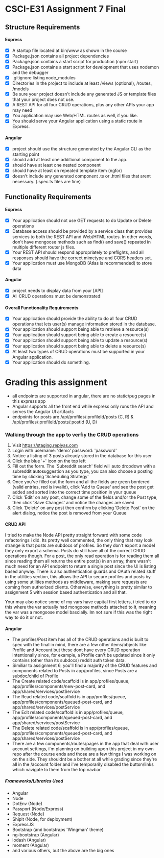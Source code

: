 # CSCI-E31 Assignment 7 Final

## Structure Requirements
#### Express
- [x] A startup file located at bin/www as shown in the course
- [x] Package.json contains all project dependencies
- [x] Package.json contains a start script for production (npm start)
- [x] Package.json contains a start script for development that uses nodemon and the debugger
- [x] .gitignore listing node_modules
- [x] Directories in the project to include at least /views (optional), /routes, /models
- [x] Be sure your project doesn't include any generated JS or template files that your project does not use.
- [x] A REST API for all four CRUD operations, plus any other APIs your app may need
- [x] You application may use Web/HTML routes as well, if you like.
- [x] You should serve your Angular application using a static route in Express.

#### Angular
- [x] project should use the structure generated by the Angular CLI as the starting point
- [x] should add at least one additional component to the app.
- [x] should have at least one nested component
- [x] should have at least on repeated template item (ngfor)
- [x] doesn't include any generated component .ts or .html files that arent necessary. (.spec.ts files are fine)

## Functionality Requirements
#### Express
- [x] Your application should not use GET requests to do Update or Delete operations
- [x] Database access should be provided by a service class that provides services to both the REST API and Web/HTML routes. In other words, don't have mongoose methods such as find() and save() repeated in multiple different router js files.
- [x] Your REST API should respond appropriately to preflights, and all responses should have the correct mimetype and CORS headers set.
- [x] Your application must use MongoDB (Atlas is recommended) to store data

#### Angular
- [x] project needs to display data from your [API]
- [x] All CRUD operations must be demonstrated

#### Overall Functionality Requirements
- [x] Your application should provide the ability to do all four CRUD operations that lets user(s) manage information stored in the database.
- [x] Your application should support being able to retrieve a resource(s)
- [x] Your application should support being able to create a resource(s)
- [x] Your application should support being able to update a resource(s)
- [x] Your application should support being able to delete a resource(s)
- [x] At least two types of CRUD operations must be supported in your Angular application.
- [x] Your application should do something.

# Grading this assignment

- all endpoints are supported in angular, there are no static/pug pages in this express app
- Angular supports all the front end while express only runs the API and serves the Angular UI artifacts
- endpoints for posts are /api/profiles/:profileId/posts (C, R) & /api/profiles/:profileId/posts/:postId (U, D)

### Walking through the app to verfiy the CRUD operations
1. Visit https://staging.replyas.com
2. Login with username: 'demo' password: 'password'
3. Notice a listing of 3 posts already stored in the database for this user
4. Click the blue '+' icon on the top left
5. Fill out the form. The 'Subreddit search' field will auto dropdown with a subreddit autosuggestion as you type, you can also choose a posting time by clicking 'Scheduling Strategy'
4. Once you've filled out the form and all the fields are green bordered (valid entries, red is invalid), click 'Add to Queue' and see the post get added and sorted into the correct time position in your queue
5. Click 'Edit' on any post, change some of the fields and/or the Post type, then click 'Save Changes' and notice the changes are saved
6. Click 'Delete' on any post then confirm by clicking 'Delete Post' on the alert dialog, notice the post is removed from your Queue

#### CRUD API
I tried to make the Node API pretty straight forward with some code refactorings i did. Its pretty well commented, the only thing that may look strange is that posts are subdocs of profiles. So they don't export a model they only export a schema. Posts do still have all of the correct CRUD operations though. For a post, the only read operation is for reading them all since reading them all returns the entire post(s) in an array, there wasn't much need for an API endpoint to return a single post since the UI is listing based anyway. There is also authentication guards and OAuth related stuff in the utilities section, this allows the API to secure profiles and posts by using some utilities methods as middleware, making sure requests are coming from authorized clients. Otherwise, everything is pretty similar to assignment 5 with session based authentication and all that.

Your may also notice some of my vars have capital first letters, i tried to do this where the var actually had mongoose methods attached to it, meaning the var was a mongoose model bascially. Im not sure if this was the right way to do it or not.

#### Angular
- The profiles/Post item has all of the CRUD operations and is built to spec with the final in mind, there are a few other items/objects like Profile and Account but these dont have every CRUD operation intentionally since, for example, a Profile can't be updated since it only contains (other than its subdocs) reddit auth token data.
- Similiar to assignment 6, you'll find a majority of the CRUD features and components related to Posts in app/profiles, since Posts are a subdoc/child of Profile
- The Create related code/scaffold is in app/profiles/queue, app/profiles/components/new-post-card, and app/shared/services/postService
- The Read related code/scaffold is in app/profiles/queue, app/profiles/components/queued-post-card, and app/shared/services/postService
- The Edit related code/scaffold is in app/profiles/queue, app/profiles/components/queued-post-card, and app/shared/services/postService
- The Delete related code/scaffold is in app/profiles/queue, app/profiles/components/queued-post-card, and app/shared/services/postService
- There are a few components/routes/pages in the app that deal with user account settings, i'm planning on building upon this project in my own repo after the course ends and those are a few things I was working on on the side. They shouldnt be a bother at all while grading since they're all in the /account folder and i've temporarily disabled the button/links which navigate to them from the top navbar

##### Frameworks/LIbraries Used
- Angular
- Node
- DotEnv (Node)
- Passport (Node/Express)
- Request (Node)
- ShipIt (Node, for deployment)
- ExpressJS 
- Bootstrap (and bootstraps 'Wingman' theme)
- ng-bootstrap (Angular)
- lodash (Angular)
- moment (Angular)
- and various others, but the above are the big ones
